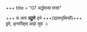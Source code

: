 +++
title = "07 अर्द्धमासा मासा"

+++
स आपः॑ **प्रदु॒घे** उ॒भे +++(द्यावापृथिव्यौ)+++  
इ॒मे, अ॒न्तरि॑क्ष॒म् अथो॒ सुवः॑ ॥
